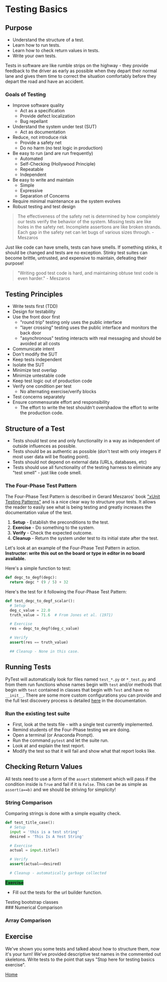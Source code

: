 # Testing Basics

## Purpose
* Understand the structure of a test.
* Learn how to run tests.
* Learn how to check return values in tests.
* Write your own tests.

Tests in software are like rumble strips on the highway - they provide feedback
to the driver as early as possible when they depart their normal lane and gives
them time to correct the situation comfortably before they depart the road and
have an accident.

### Goals of Testing
* Improve software quality
  * Act as a specification
  * Provide defect localization
  * Bug repellant
* Understand the system under test (SUT)
  * Act as documentation
* Reduce, not introduce risk
  * Provide a safety net
  * Do no harm (no test logic in production)
* Be easy to run (and are run frequently)
  * Automated
  * Self-Checking (Hollywood Principle)
  * Repeatable
  * Independent
* Be easy to write and maintain
  * Simple
  * Expressive
  * Separation of Concerns
* Require minimal maintenance as the system evolves
* Robust testing and test design

> The effectiveness of the safety net is determined by how completely our tests
> verify the behavior of the system. Missing tests are like holes in the safety
> net. Incomplete assertions are like broken strands. Each gap in the safety net
> can let bugs of various sizes through. - Meszaros

Just like code can have smells, tests can have smells. If something stinks, it
should be changed and tests are no exception. Stinky test suites can become
brittle, untrusted, and expensive to maintain, defeating their purpose!

> "Writing good test code is hard, and maintaining obtuse test code is even
> harder." - Meszaros

## Testing Principles
* Write tests first (TDD)
* Design for testability
* Use the front door first
  * "round trip" testing only uses the public interface
  * "layer crossing" testing uses the public interface and monitors the back door
  * "asynchronous" testing interacts with real messaging and should be avoided at all costs
* Communicate intent
* Don't modify the SUT
* Keep tests independent
* Isolate the SUT
* Minimize test overlap
* Minimize untestable code
* Keep test logic out of production code
* Verify one condition per test
  * No alternating exercise/verify blocks
* Test concerns separately
* Ensure commensurate effort and responsibility
  * The effort to write the test shouldn't overshadow the effort to
    write the production code.

## Structure of a Test
* Tests should test one and only functionality in a way as independent of outside
  influences as possible.
* Tests should be as authentic as possible (don't test with only integers if
  most user data will be floating point).
* Tests should not depend on external data (URLs, databases, etc)
* Tests should use all functionality of the testing harness to eliminate any
  "test smell" - just like code smell.

### The Four-Phase Test Pattern
The Four-Phase Test Pattern is described in Gerard Meszaros' book
["xUnit Testing Patterns"](https://amzn.to/2TjYE2O) and is a nice clear way to
structure your tests. It allows the reader to easily see what is being testing
and greatly increases the documentation value of the test.

1. **Setup** - Establish the preconditions to the test.
1. **Exercise** - Do something to the system.
1. **Verify** - Check the expected outcome.
1. **Cleanup** - Return the system under test to its initial state after the test.

Let's look at an example of the Four-Phase Test Pattern in action. **Instructor:
write this out on the board or type in editor in no board available.**

Here's a simple function to test:
```python
def degc_to_degf(degc):
  return degc * (9 / 5) + 32
```

Here's the test for it following the Four-Phase Test Pattern:
```python
def test_degc_to_degf_scalar():
  # Setup
  deg_c_value = 22.0
  truth_value = 71.6  # From Jones et al. (1971)

  # Exercise
  res = degc_to_degf(deg_c_value)

  # Verify
  assert(res == truth_value)

  ## Cleanup - None in this case.
```

## Running Tests
PyTest will automatically look for files named `test_*.py` or `*_test.py` and
from them run functions whose names begin with `test` and/or methods that
begin with `test` contained in classes that begin with `Test` and have no
`__init__`. There are some more custom configurations you can provide and the
full test discovery process is detailed
[here](https://docs.pytest.org/en/latest/goodpractices.html#test-discovery)
in the documentation.

### Run the existing test suite
* First, look at the tests file - with a single test currently implemented.
* Remind students of the Four-Phase testing we are doing.
* Open a terminal (or Anaconda Prompt).
* Run the command `pytest` and let the suite run.
* Look at and explain the test report.
* Modify the test so that it will fail and show what that report looks like.

## Checking Return Values

All tests need to use a form of the `assert` statement which will pass if the
condition inside is `True` and fail if it is `False`. This can be as simple as
`assert(a==b)` and we should be striving for simplicity!

### String Comparison
Comparing strings is done with a simple equality check.

```python
def test_title_case():
  # Setup
  input = 'this is a test string'
  desired = 'This Is A Yest String'

  # Exercise
  actual = input.title()

  # Verify
  assert(actual==desired)

  # Cleanup - automatically garbage collected
```

<span style="background-color:#28a745">
<b>Exercise</b>
<ul>
<li>Fill out the tests for the url builder function.</li>
</ul>
</span>

<div class="alert alert-success">
Testing bootstrap classes
</div>
### Numerical Comparison

### Array Comparison

## Exercise
We've shown you some tests and talked about how to structure them, now it's your
turn! We've provided descriptive test names in the commented out skeletons.
Write tests to the point that says "Stop here for testing basics exercise".

[Home](index.html)
